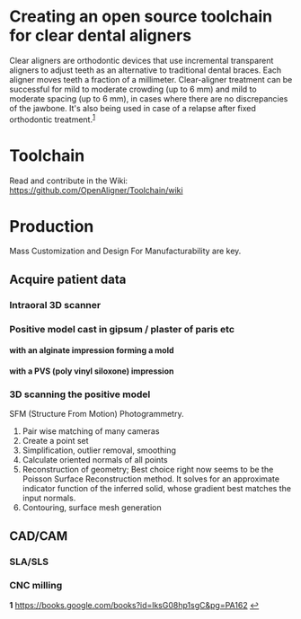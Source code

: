 # Creating an open source toolchain for clear dental aligners

Clear aligners are orthodontic devices that use incremental transparent aligners to adjust teeth as an alternative to traditional dental braces. Each aligner moves teeth a fraction of a millimeter.
Clear-aligner treatment can be successful for mild to moderate crowding (up to 6 mm) and mild to moderate spacing (up to 6 mm), in cases where there are no discrepancies of the jawbone. It's also being used in case of a relapse after fixed orthodontic treatment.<sup id="a1">[1](#f1)</sup>

# Toolchain

Read and contribute in the Wiki: https://github.com/OpenAligner/Toolchain/wiki

# Production

Mass Customization and Design For Manufacturability are key.

## Acquire patient data

### Intraoral 3D scanner

### Positive model cast in gipsum / plaster of paris etc

#### with an alginate impression forming a mold
#### with a PVS (poly vinyl siloxone) impression

### 3D scanning the positive model

SFM (Structure From Motion) Photogrammetry.
 1. Pair wise matching of many cameras
 1. Create a point set
 1.  Simplification, outlier removal, smoothing
 1. Calculate oriented normals of all points
 1. Reconstruction of geometry;
  Best choice right now seems to be the Poisson Surface Reconstruction method. It solves for an approximate indicator function of the inferred solid, whose gradient best matches the input normals.
 1. Contouring, surface mesh generation

## CAD/CAM

### SLA/SLS

### CNC milling

<b id="f1">1</b> https://books.google.com/books?id=lksG08hp1sgC&pg=PA162 [↩](#a1)
